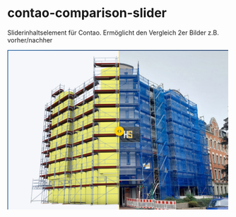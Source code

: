 contao-comparison-slider
=====================
Sliderinhaltselement für Contao. Ermöglicht den Vergleich 2er Bilder z.B. vorher/nachher

<img src="example/comparison-slider.png" alt="Vergleich Beispiel" width="500">